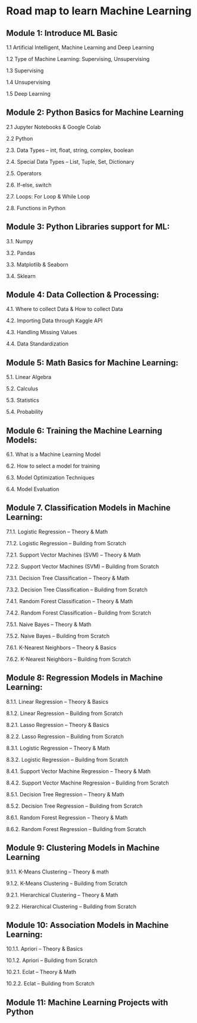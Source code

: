 # Road map to learn Machine Learning

## Module 1: Introduce ML Basic
  1.1 Artificial Intelligent, Machine Learning and Deep Learning

  1.2 Type of Machine Learning: Supervising, Unsupervising

  1.3 Supervising 

  1.4 Unsupervising

  1.5 Deep Learning

## Module 2: Python Basics for Machine Learning
  2.1 Jupyter Notebooks &amp; Google Colab

  2.2 Python

  2.3. Data Types – int, float, string, complex, boolean
    
  2.4. Special Data Types – List, Tuple, Set, Dictionary

  2.5. Operators

  2.6. If-else, switch

  2.7. Loops: For Loop &amp; While Loop

  2.8. Functions in Python

## Module 3: Python Libraries support for ML:
  3.1. Numpy

  3.2. Pandas

  3.3. Matplotlib &amp; Seaborn

  3.4. Sklearn

## Module 4: Data Collection &amp; Processing:
  4.1. Where to collect Data &amp; How to collect Data

  4.2. Importing Data through Kaggle API

  4.3. Handling Missing Values

  4.4. Data Standardization
## Module 5: Math Basics for Machine Learning:
  5.1. Linear Algebra

  5.2. Calculus

  5.3. Statistics

  5.4. Probability
## Module 6: Training the Machine Learning Models:
  6.1. What is a Machine Learning Model

  6.2. How to select a model for training

  6.3. Model Optimization Techniques

  6.4. Model Evaluation
## Module 7. Classification Models in Machine Learning:
  7.1.1. Logistic Regression – Theory &amp; Math

  7.1.2. Logistic Regression – Building from Scratch

  7.2.1. Support Vector Machines (SVM) – Theory &amp; Math

  7.2.2. Support Vector Machines (SVM) – Building from Scratch

  7.3.1. Decision Tree Classification – Theory &amp; Math

  7.3.2. Decision Tree Classification – Building from Scratch

  7.4.1. Random Forest Classification – Theory &amp; Math

  7.4.2. Random Forest Classification – Building from Scratch

  7.5.1. Naive Bayes – Theory &amp; Math

  7.5.2. Naive Bayes – Building from Scratch

  7.6.1. K-Nearest Neighbors – Theory &amp; Basics

  7.6.2. K-Nearest Neighbors – Building from Scratch

## Module 8: Regression Models in Machine Learning:
  8.1.1. Linear Regression – Theory &amp; Basics

  8.1.2. Linear Regression – Building from Scratch

  8.2.1. Lasso Regression – Theory &amp; Basics

  8.2.2. Lasso Regression – Building from Scratch

  8.3.1. Logistic Regression – Theory &amp; Math

  8.3.2. Logistic Regression – Building from Scratch

  8.4.1. Support Vector Machine Regression – Theory &amp; Math

  8.4.2. Support Vector Machine Regression – Building from Scratch

  8.5.1. Decision Tree Regression – Theory &amp; Math

  8.5.2. Decision Tree Regression – Building from Scratch

  8.6.1. Random Forest Regression – Theory &amp; Math

  8.6.2. Random Forest Regression – Building from Scratch
## Module 9: Clustering Models in Machine Learning
  9.1.1. K-Means Clustering – Theory &amp; math

  9.1.2. K-Means Clustering – Building from Scratch

  9.2.1. Hierarchical Clustering – Theory &amp; Math
  
  9.2.2. Hierarchical Clustering – Building from Scratch
## Module 10: Association Models in Machine Learning:
  10.1.1. Apriori – Theory &amp; Basics

  10.1.2. Apriori – Building from Scratch

  10.2.1. Eclat – Theory &amp; Math
 
  10.2.2. Eclat – Building from Scratch
## Module 11: Machine Learning Projects with Python